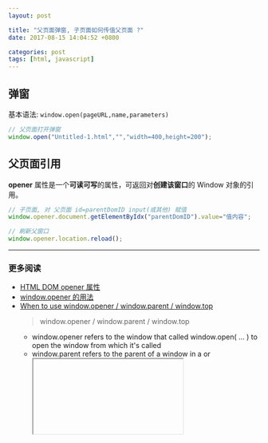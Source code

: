 ```yaml
---
layout: post

title: "父页面弹窗, 子页面如何传值父页面 ?"
date: 2017-08-15 14:04:52 +0800

categories: post
tags: [html, javascript]
---
```


## 弹窗
基本语法: `window.open(pageURL,name,parameters) `

```JavaScript
// 父页面打开弹窗
window.open("Untitled-1.html","","width=400,height=200");
```

## 父页面引用
**opener** 属性是一个**可读可写**的属性，可返回对**创建该窗口**的 Window 对象的引用。

```JavaScript
// 子页面, 对 父页面 id=parentDomID input(或其他) 赋值
window.opener.document.getElementByIdx("parentDomID").value="值内容";

// 刷新父窗口
window.opener.location.reload();
```

---
### 更多阅读
- [HTML DOM opener 属性](http://www.w3school.com.cn/jsref/prop_win_opener.asp)
- [window.opener 的用法](http://blog.csdn.net/xymyeah/article/details/1575057)
- [When to use window.opener / window.parent / window.top](https://stackoverflow.com/questions/11313045/when-to-use-window-opener-window-parent-window-top)
    >window.opener / window.parent / window.top
    - window.opener refers to the window that called window.open( ... ) to open the window from which it's called
    - window.parent refers to the parent of a window in a <frame> or <iframe>
    - window.top refers to the top-most window from a window nested in one or more layers of <iframe> sub-windows
